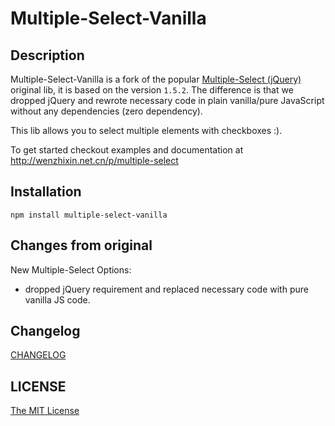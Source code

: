 # Multiple-Select-Vanilla

## Description
Multiple-Select-Vanilla is a fork of the popular [Multiple-Select (jQuery)](https://github.com/wenzhixin/multiple-select) original lib, it is based on the version `1.5.2`. The difference is that we dropped jQuery and rewrote necessary code in plain vanilla/pure JavaScript without any dependencies (zero dependency).

This lib allows you to select multiple elements with checkboxes :).

To get started checkout examples and documentation at http://wenzhixin.net.cn/p/multiple-select

## Installation

```shell
npm install multiple-select-vanilla
```

## Changes from original
New Multiple-Select Options:
- dropped jQuery requirement and replaced necessary code with pure vanilla JS code.

## Changelog

[CHANGELOG](https://github.com/ghiscoding/multiple-select-vanilla/blob/master/CHANGELOG.md)

## LICENSE

[The MIT License](https://github.com/ghiscoding/multiple-select-vanilla/blob/master/LICENSE)
